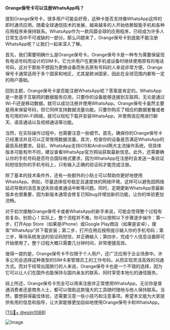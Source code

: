 **Orange保号卡可以注册WhatsApp吗？**

提到Orange保号卡，很多用户可能会好奇，这种卡是否支持像WhatsApp这样的即时通讯应用。随着全球通信技术的发展，越来越多的人开始依赖智能手机和各种应用程序来保持联系。WhatsApp作为一款风靡全球的应用程序，已经成为许多人日常生活中不可或缺的一部分。那么问题来了，Orange保号卡到底能不能注册WhatsApp呢？让我们一起来深入了解。

首先，我们需要明确什么是Orange保号卡。Orange保号卡是一种专为需要保留现有电话号码而设计的SIM卡。它允许用户在更换手机或设备时继续使用原有的电话号码，这对于那些不想因为更换设备而失去原有号码的人来说非常方便。Orange保号卡通常适用于多个国家和地区，尤其是欧洲国家，因此在全球范围内都有一定的用户基础。

回到主题，Orange保号卡是否能注册WhatsApp呢？答案是肯定的。WhatsApp是一款基于互联网的数据服务应用，只要你的设备能够连接到互联网，无论是通过Wi-Fi还是移动数据，就可以成功注册并使用WhatsApp。Orange保号卡虽然主要是用来保留号码，但它同样支持数据流量功能。只要你购买了相应的数据套餐或者有可用的Wi-Fi网络，就可以轻松下载并安装WhatsApp，并使用该应用进行聊天、语音通话以及视频通话等功能。

当然，在实际操作过程中，也需要注意一些细节。首先，确保你的Orange保号卡已经激活并且可以正常使用数据流量。其次，检查你的设备是否满足WhatsApp的最低系统要求。目前，WhatsApp支持iOS和Android两大主流操作系统，但具体版本可能有所不同，建议查看WhatsApp官方网站获取最新信息。此外，还需要确认你的手机号码是否符合国际格式要求，因为WhatsApp在注册时会发送一条验证码短信到你的手机号码上，只有输入正确的验证码才能完成注册。

除了基本的技术条件外，还有一些额外的小贴士可以帮助你更好地使用WhatsApp。例如，尽量选择信号稳定且速度快的网络环境，这样可以避免因网络延迟导致的消息发送失败或者通话中断等问题。同时，定期更新WhatsApp至最新版本也很重要，因为新版本通常会修复已知bug并增加新的功能，让你的体验更加流畅。

对于初次接触Orange保号卡或者WhatsApp的新手来说，可能会觉得整个过程有些复杂。别担心！实际上，整个流程并不难。你可以按照以下步骤逐步操作：第一步，打开App Store（如果是iPhone）或Google Play商店（如果是安卓），搜索“WhatsApp”并下载安装；第二步，打开应用后按照提示输入你的手机号码；第三步，等待系统发送的验证码短信，并正确输入；第四步，完成个人信息设置即可开始使用了。整个过程大概只需要几分钟时间，非常便捷高效。

值得一提的是，Orange保号卡不仅限于个人用户，还广泛应用于企业场景中。许多公司会选择这种类型的SIM卡来管理员工的工作号码，从而实现灵活高效的沟通方式。而对于经常出国旅行的人来说，Orange保号卡也是一个不错的选择，因为它可以让人们在国外也能保持与国内亲友的联系，同时享受本地化的通信服务。

综上所述，Orange保号卡完全可以用来注册并正常使用WhatsApp。无论你是普通消费者还是商务人士，都可以借助这款强大的工具随时随地与他人保持联系。当然，要想获得最佳体验，还需要注意一些小技巧和注意事项。希望本文能为大家提供有用的信息和指导，让大家能够更加自如地使用Orange保号卡和WhatsApp。

[[TG💪+ @esim1088](https://t.me/s/esim1088)]

![Image](https://i.postimg.cc/4NQfJmqS/Snipaste-2025-05-13-00-14-12.png)